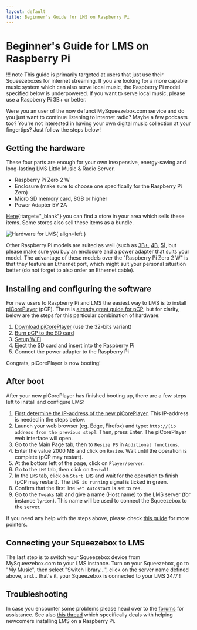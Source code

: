 ```yaml
---
layout: default
title: Beginner's Guide for LMS on Raspberry Pi
---
```


# Beginner's Guide for LMS on Raspberry Pi

!!! note
    This guide is primarily targeted at users that just use their Squeezeboxes for internet streaming. If you are looking for a more capable music system which can also serve local music, the Raspberry Pi model specified below is underpowered. If you want to serve local music, please use a Raspberry Pi 3B+ or better.

Were you an user of the now defunct MySqueezebox.com service and do you just want to continue listening to internet radio? Maybe a few podcasts too? You're not interested in having your own digital music collection at your fingertips? Just follow the steps below!

## Getting the hardware

These four parts are enough for your own inexpensive, energy-saving and long-lasting LMS Little Music & Radio Server.

- Raspberry Pi Zero 2 W
- Enclosure (make sure to choose one specifically for the Raspberry Pi Zero)
- Micro SD memory card, 8GB or higher
- Power Adapter 5V 2A

[Here](https://www.raspberrypi.com/products/raspberry-pi-zero-2-w/#find-reseller){:target="_blank"} you can find a store in your area which sells these items. Some stores also sell these items as a bundle.

![Hardware for LMS](assets/lms-beginners-guide/all-you-need.jpg){ align=left }

Other Raspberry Pi models are suited as well (such as [3B+](https://www.raspberrypi.com/products/raspberry-pi-3-model-b-plus/#find-reseller), [4B](https://www.raspberrypi.com/products/raspberry-pi-4-model-b/#find-reseller), [5](https://www.raspberrypi.com/products/raspberry-pi-5/#find-reseller)), but please make sure you buy an enclosure and a power adapter that suits your model. The advantage of these models over the "Raspberry Pi Zero 2 W" is that they feature an Ethernet port, which might suit your personal situation better (do not forget to also order an Ethernet cable).

## Installing and configuring the software

For new users to Raspberry Pi and LMS the easiest way to LMS is to install [piCorePlayer](https://www.picoreplayer.org/) (pCP). There is [already great guide for pCP](https://docs.picoreplayer.org/getting-started/), but for clarity, below are the steps for this particular combination of hardware:

1. [Download piCorePlayer](https://docs.picoreplayer.org/how-to/download_picoreplayer/) (use the 32-bits variant)
2. [Burn pCP to the SD card](https://docs.picoreplayer.org/how-to/burn_pcp_onto_a_sd_card/)
3. [Setup WiFi](https://docs.picoreplayer.org/how-to/setup_wifi_on_pcp_without_ethernet/)
4. Eject the SD card and insert into the Raspberry Pi
5. Connect the power adapter to the Raspberry Pi

Congrats, piCorePlayer is now booting!

## After boot

After your new piCorePlayer has finished booting up, there are a few steps left to install and configure LMS:

1. [First determine the IP-address of the new piCorePlayer](https://docs.picoreplayer.org/how-to/determine_your_pcp_ip_address/). This IP-address is needed in the steps below.
2. Launch your web browser (eg. Edge, Firefox) and type: `http://[ip address from the previous step]`. Then, press Enter. The piCorePlayer web interface will open.
3. Go to the Main Page tab, then to `Resize FS` in `Additional functions`.
4. Enter the value 2000 MB and click on `Resize`. Wait until the operation is complete (pCP may restart).
5. At the bottom left of the page, click on `Player/server`.
6. Go to the `LMS` tab, then click on `Install`.
7. In the `LMS` tab, click on `Start LMS` and wait for the operation to finish (pCP may restart). The `LMS is running` signal is ticked in green.
8. Confirm that the first line `Set Autostart` is set to `Yes`.
9. Go to the `Tweaks` tab and give a name (Host name) to the LMS server (for instance `lyrion`). This name will be used to connect the Squeezebox to the server.

If you need any help with the steps above, please check [this guide](https://docs.picoreplayer.org/how-to/install_lms/) for more pointers.

## Connecting your Squeezebox to LMS

The last step is to switch your Squeezebox device from MySqueezebox.com to your LMS instance. Turn on your Squeezebox, go to "My Music", then select "Switch library...", click on the server name defined above, and... that's it, your Squeezebox is connected to your LMS 24/7 !

## Troubleshooting

In case you encounter some problems please head over to the [forums](https://forums.lyrion.org) for assistance. See also [this thread](https://forums.slimdevices.com/forum/user-forums/general-discussion/1668970-new-to-lms-get-help-here-installing-on-a-raspberry-pi/)  which specifically deals with helping newcomers installing LMS on a Raspberry Pi.
